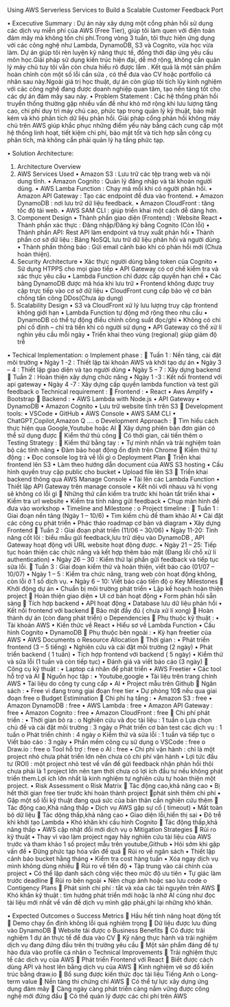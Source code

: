 Using AWS Serverless Services to Build a Scalable Customer Feedback Port

•	Excecutive Summary :
Dự án này xây dựng một cổng phản hồi sử dụng các dịch vụ miễn phí của AWS (Free Tier), giúp tôi làm quen với điện toán đám mây mà không tốn chi phí.Trong vòng 3 tuần, tôi thực hiện ứng dụng với các công nghệ như Lambda, DynamoDB, S3 và Cognito, vừa học vừa làm. Dự án giúp tôi rèn luyện kỹ năng thực tế, đồng thời đáp ứng yêu cầu môn học.Giải pháp sử dụng kiến trúc hiện đại, dễ mở rộng, không cần quản lý máy chủ tuy tôi vẫn còn chưa hiểu rõ được lắm . Kết quả là một sản phẩm hoàn chỉnh còn một số lỗi cần sửa , có thể đưa vào CV hoặc portfolio cá nhân sau này.Ngoài giá trị học thuật, dự án còn giúp tôi tích lũy kinh nghiệm với các công nghệ đang được doanh nghiệp quan tâm, tạo nền tảng tốt cho các dự án đám mây sau này.
•	Problem Statement : Các hệ thống phản hồi truyền thống thường gặp nhiều vấn đề như khó mở rộng khi lưu lượng tăng cao, chi phí duy trì máy chủ cao, phức tạp trong quản lý kỹ thuật, bảo mật kém và khó phân tích dữ liệu phản hồi. Giải pháp cổng phản hồi không máy chủ trên AWS giúp khắc phục những điểm yếu này bằng cách cung cấp một hệ thống linh hoạt, tiết kiệm chi phí, bảo mật tốt và tích hợp sẵn công cụ phân tích, mà không cần phải quản lý hạ tầng phức tạp.

•	Solution Architecture:
1.	Architecture Overview 
2.	AWS Services Used
•	Amazon S3 : Lưu trữ các tệp trang web và nội dung tĩnh.
•	Amazon Cognito : Quản lý đăng nhập và tài khoản người dùng.
•	AWS Lamba Function : Chạy mã mỗi khi có người phản hồi.
•	Amazon API Gateway : Tạo các endpoint để đưa vào frontend.
•	Amazon DynamoDB : nơi lưu trữ dữ liệu feedback.
•	Amazon CloudFront : tăng tốc độ tải web.
•	AWS SAM CLI : giúp triển khai một cách dễ dàng hơn.
3.	Component Design
•	Thành phần giao diện (Frontend) : Website React
•	Thành phần xác thực : Đăng nhập/Đăng ký bằng Cognito (Còn lỗi)
•	Thành phần API: Rest API làm endpoint và truy xuất phản hồi
•	Thành phần cơ sở dữ liệu : Bảng NoSQL lưu trữ dữ liệu phản hồi và người dùng.
•	Thành phần thông báo : Gửi email cảnh báo khi có phản hồi mới (Chưa hoàn thiện).
4.	Security Architecture
•	Xác thực người dùng bằng token của Cognito
•	Sử dụng HTPPS cho mọi giao tiếp
•	API Gateway có cơ chế kiểm tra và xác thực yêu cầu
•	Lambda Function chỉ được cấp quyền hạn chế
•	Các bảng DynamoDB được mã hóa khi lưu trữ
•	Frontend không được truy cập trực tiếp vào cơ sở dữ liệu
•	CloudFront cung cấp bảo vệ cơ bản chống tấn công DDos(Chưa áp dụng)
5.	Scalability Design
•	S3 và CloudFront xử lý lưu lượng truy cập frontend không giới hạn
•	Lambda Function tự động mở rộng theo nhu cầu
•	DynamoDB có thể tự động điều chỉnh công suất đọc/ghi
•	Không có chi phí cố định – chỉ trả tiền khi có người 	sử dụng
•	API Gateway có thể xử lí nghìn yêu cầu mỗi ngày
•	Triển khai theo vùng (regional) giúp giảm độ trễ

•	Techical Implementation:
o	Implement phase :
	Tuần 1 : Nền tảng, cài đặt môi trường
•	Ngày 1 -2 : Thiết lập tài khoản AWS và khởi tạo dự án
•	Ngày 3 – 4 : Thiết lập giao diện và tạo người dùng
•	Ngày 5 – 7 : Xây dựng backend
	Tuần 2 : Hoàn thiện xây dựng chức năng 
•	Ngày 1 -3 : Kết nối frontend với api gateway
•	Ngày 4 -7 : Xây dựng cấp quyền lambda function và test gửi feedback
o	Technical requirement :
	Frontend : 
•	React
•	Aws Amplify
•	Bootstrap
	Backend :
•	AWS Lambda with Node.js
•	API Gateway
•	DynamoDB
•	Amazon Cognito
•	Lưu trữ website tĩnh trên S3
	Development tools:
•	VSCode
•	GitHub
•	AWS Console
•	AWS SAM CLI
•	ChatGPT,Copilot,Amazon Q ….
o	Development Approach :
	Tìm hiểu cách thực hiện qua Google,Youtube hoặc AI
	Xây dựng phiên bản đơn giản có thể sử dụng được
	Kiểm thử thủ công
	Có thời gian, cải tiến thêm
o	Testing Strategy :
	Kiểm thử bằng tay : 
•	Tự mình nhấn và trải nghiệm toàn bộ các tính năng
•	Đảm bảo hoạt động ổn định trên Chrome
	Kiểm thử tự động :
•	Đọc console log trả về lỗi gì
o	Deployment Plan
	Triển khai frontend lên S3
•	Làm theo hướng dẫn document của AWS S3 hosting
•	Cấu hình quyền truy cập public cho bucket
•	Upload file lên S3
	Triển khai backend thông qua AWS Manage Console
•	Tải lên các Lambda Function
•	Thiết lập API Gateway trên manage console
•	Kết nôi với nhauu và hi vọng sẽ không có lỗi gì
	Những thứ cần kiểm tra trước khi hoàn tất triển khai
•	Kiểm tra url website
•	Kiểm tra tính năng gửi feedback
•	Chụp màn hình để đưa vào workshop
•	Timeline and Milestone : 
o	Project timeline : 
	Tuần 1 : Giai đoạn nền tảng (Ngày 1 – 10/6)
•	Tìm kiếm chủ đề tham khảo AI
•	Cài đặt các công cụ phát triển
•	Phác thảo roadmap cơ bản và diagram
•	Xây dựng Frontend
	Tuần 2 : Giai đoạn phát triển (11/06 – 30/06)
•	Ngày 11-20: Tính năng cốt lõi : biểu mẫu gửi feedback,lưu trữ diệu vào DynamoDB , API Gateway hoạt động với URL website hoạt động được.
•	Ngày 21 – 25: Tiếp tục hoàn thiện các chức năng và kết hợp thêm bảo mật (Đang lỗi chỗ xử lí authentication)
•	Ngày 26 – 30 : Kiểm thử lại phần gửi feedback và tiếp tục sửa lỗi.
	Tuần 3 : Giai đoạn kiểm thử và hoàn thiện, viết báo cáo (01/07 – 10/07)
•	Ngày 1 – 5 : Kiểm tra chức năng, trang web còn hoạt động không, còn lỗi ở 1 số dịch vụ.
•	Ngày 6 – 10: Viết báo cáo tiến độ
o	Key Milestones
	Khởi động dự án
•	Chuẩn bị môi trường phát triển
•	Lập kế hoạch hoàn thiện project
	Hoàn thiện giao diện
•	UI cơ bản hoạt động
•	Form phản hồi sẵn sàng
	Tích hợp backend
•	API hoạt động
•	Database lưu dữ liệu phản hồi
•	Kết nối frontend với backend
	Bảo mật đầy đủ ( chưa xử lí xong)
	Hoàn thành dự án (còn đang phát triển)
o	Dependencies
	Phụ thuộc kỹ thuật : 
•	Tài khoản AWS
•	Kiến thức về React
•	Hiểu sơ về Lambda Function
•	Cấu hình Cognito
•	DynamoDB
	Phụ thuộc bên ngoài :
•	Kỳ hạn freetier của AWS
•	AWS Documents 
o	Resource Allocation
	Thời gian :
•	Phát triển frontend (3 – 5 tiếng)
•	Nghiên cứu và cài đặt môi trường (2 ngày)
•	Phát triển backend ( 1 tuần)
•	Tích hợp frontend với backend ( 5 ngày)
•	Kiểm thử và sửa lỗi (1 tuần và còn tiếp tục)
•	Đánh giá và viết báo cáo (3 ngày)
	Công cụ kỹ thuật :
•	Laptop cá nhân để phát triển
•	AWS Freetier
•	Các tool hỗ trợ và AI
	Nguồn học tập :
•	Youtube,google
•	Tài liệu trên trang chính AWS
•	Tài liệu do công ty cung cấp
•	AI
•	Project mẫu trên Github
	Ngân sách :
•	Free vì đang trong giai đoạn free tier
•	Dự phòng 10$ nếu qua giai đoạn free
o	Budget Estimination
	Chi phí hạ tầng :
•	Amazon S3 : free
•	Amazon DynamoDB : free
•	AWS Lambda : free
•	Amazon API Gateway : free
•	Amazon Cognito : free
•	Amazon CloudFront : free
	Chi phí phát triển : 
•	Thời gian bỏ ra  : 
o	Nghiên cứu và đọc tài liệu : 1 tuần
o	Lựa chọn chủ đề và cài đặt môi trường : 3 ngày
o	Phát triển cơ bản test các dịch vụ : 1 tuần
o	Phát triển chính : 4 ngày
o	Kiểm thử và sửa lỗi : 1 tuần và tiếp tục
o	Viết báo cáo : 3 ngày
•	Phần mềm công cụ sử dụng
o	VSCode : free
o	Draw.io : free
o	Tool hỗ trợ : free
o	AI : free
•	Chi phí vận hành : chỉ là một project nhỏ chưa phát triển lớn nên chưa có chi phí vận hành
•	Lợi tức đầu tư (ROI) : một project nhỏ test về vấn đề gửi feedback nhận phản hồi thôi chưa phải là 1 project lớn nên tạm thời chưa có lợi ích đầu tư nếu không phát triển them.Lợi ích lớn nhất là kinh nghiệm tự nghiên cứu tự hoàn thiện một project.
•	Risk Assessment
o	Risk Matrix
	Tác động cao,khả năng cao
•	Bị hết thời gian free tier trước khi hoàn thành project phát sinh thêm chi phí
•	Gặp một số lỗi kỹ thuật đang quá sức của bản thân cần nghiên cứu thêm
	Tác động cao,Khả năng thấp
•	Dịch vụ AWS gặp sự cố ( timeout)
•	Mất toàn bộ dữ liệu
	Tác dộng thấp,khả năng cao
•	Giao diện lỗi,hiển thị sai
•	Độ trễ khi khởi tạo Lambda
•	Khó khăn khi cấu hình Cognito
	Tác động thấp,khả năng thấp
•	AWS cập nhật đổi mới dịch vụ
o	Mitigation Strategies
	Rủi ro kỹ thuật
•	Thay vì vào làm project ngay hãy nghiên cứu tài liệu của AWS trước và tham khảo 1 số project mẫu trên youtube,Github
•	Hỏi sớm khi gặp vấn đề
•	Đừng phức tạp hóa vấn đề quá
	Rủi ro về ngân sách
•	Thiết lập cảnh báo bucket hằng tháng
•	Kiểm tra cost hàng tuần
•	Xóa ngay dịch vụ mình không dùng nhiều
	Rủi ro về tiến độ
•	Tập  trung vào cái chính của project
•	Có thể lập danh sách công việc theo mức độ ưu tiên
•	Tự giác làm trước deadline
	Rủi ro bên ngoài
•	Nên chụp ảnh hoặc sao lưu code
o	Contigency Plans
	Phát sinh chi phí : tắt và xóa các tài nguyên trên AWS
	Khó khăn kỹ thuật : tìm hướng phát triển mới hoặc là nhờ AI cũng như đọc tài liệu mới nhất về vấn đề dịch vụ mình gặp phải,ghi lại những khó khăn.

•	Expected Outcomes
o	Success Metrics
	Hầu hết tính năng hoạt động tốt
	Demo chạy ổn định không lỗi quá nghiêm trọng
	Dữ liệu được lưu đúng vào DynamoDB
	Website tải được
o	Business Benefits
	Có được trải nghiệm 1 dự án thực tế để đưa vào CV
	Kỹ năng thực hành và trải nghiệm dịch vụ đang đứng đầu trên thị trường yêu cầu
	Một sản phẩm đáng để tự hào đưa vào profile cá nhân
o	Technical Improvements
	Trải nghiệm thực tế các dịch vụ của AWS
	Phát triển Frontend với React
	Biết được cách dùng API và host lên bằng dịch vụ của AWS
	Kinh nghiệm vẽ sơ đồ kiến trúc bằng draw.io
	Bổ sung được kiến thức đọc tài liệu Tiếng Anh
o	Long-term value
	Nền tảng thi chứng chỉ AWS 
	Có thể tự lực xây dựng ứng dụng đám mây
	Càng ngày càng phát triển càng nắm vững được công nghệ mới đứng đầu
	Có thể quản lý được các chi phí trên AWS

 




				





















	

		
				

